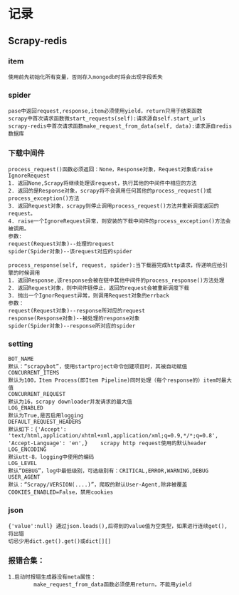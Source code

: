 # 记录

## Scrapy-redis

### item
	使用前先初始化所有变量，否则存入mongodb时将会出现字段丢失

### spider
	pase中返回request,response,item必须使用yield，return只用于结束函数
	scrapy中首次请求函数微start_requests(self):请求源自self.start_urls
	scrapy-redis中首次请求函数make_request_from_data(self, data):请求源自redis数据库
### 下载中间件
	process_request()函数必须返回：None，Response对象，Request对象或raise IgnoreRequest
	1. 返回None,Scrapy将继续处理该request，执行其他的中间件中相应的方法
	2. 返回的是Response对象，scrapy将不会调用任何其他的process_request()或process_exception()方法
	3. 返回Request对象，scrapy则停止调用process_request()方法并重新调度返回的request。
	4. raise一个IgnoreRequest异常，则安装的下载中间件的process_exception()方法会被调用。
	参数:
	request(Request对象)--处理的request
	spider(Spider对象)--该request对应的spider
	
	process_response(self, request, spider):当下载器完成http请求，传递响应给引擎的时候调用
	1. 返回Response,该response会被在链中其他中间件的process_response()方法处理
	2. 返回Request对象，则中间件链停止，返回的request会被重新调度下载
	3. 抛出一个IgnorRequest异常，则调用Request对象的errback
	参数：
	request(Request对象)--response所对应的request
	response(Response对象)--被处理的response对象
	spider(Spider对象)--response所对应的spider
### setting
	BOT_NAME
	默认：“scrapybot”，使用startproject命令创建项目时，其被自动赋值
	CONCURRENT_ITEMS
	默认为100，Item Process(即Item Pipeline)同时处理（每个response的）item时最大值
	CONCURRENT_REQUEST
	默认为16，scrapy downloader并发请求的最大值
	LOG_ENABLED
	默认为True,是否启用logging
	DEFAULT_REQUEST_HEADERS
	默认如下：{'Accept': 'text/html,application/xhtml+xml,application/xml;q=0.9,*/*;q=0.8', 				'Accept-Language': 'en',}    scrapy http request使用的默认header
	LOG_ENCODING
	默认utt-8，logging中使用的编码
	LOG_LEVEL
	默认“DEBUG”，log中最低级别，可选级别有：CRITICAL,ERROR,WARNING,DEBUG
	USER_AGENT
	默认：“Scrapy/VERSION(....)”，爬取的默认User-Agent,除非被覆盖
	COOKIES_ENABLED=False，禁用cookies
### json
	{'value':null} 通过json.loads(),后得到的value值为空类型，如果进行连续get(),将出错
	切忌少用dict.get().get()或dict[][]
### 报错合集：
	1.启动时报错生成器没有meta属性：
			make_request_from_data函数必须使用return，不能用yield




